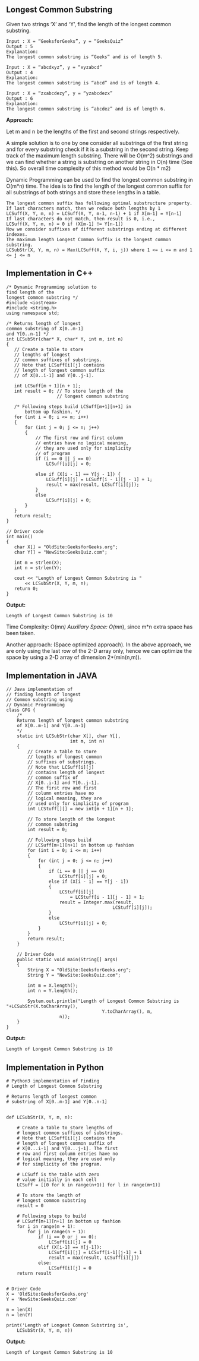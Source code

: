 ## Longest Common Substring

Given two strings ‘X’ and ‘Y’, find the length of the longest common substring. 
```
Input : X = “GeeksforGeeks”, y = “GeeksQuiz” 
Output : 5 
Explanation:
The longest common substring is “Geeks” and is of length 5.

Input : X = “abcdxyz”, y = “xyzabcd” 
Output : 4 
Explanation:
The longest common substring is “abcd” and is of length 4.

Input : X = “zxabcdezy”, y = “yzabcdezx” 
Output : 6 
Explanation:
The longest common substring is “abcdez” and is of length 6.

```
**Approach:**

Let m and n be the lengths of the first and second strings respectively.

A simple solution is to one by one consider all substrings of the first string and for every substring check if it is a substring in the second string. Keep track of the maximum length substring. There will be O(m^2) substrings and we can find whether a string is substring on another string in O(n) time (See this). So overall time complexity of this method would be O(n * m2)

Dynamic Programming can be used to find the longest common substring in O(m*n) time. The idea is to find the length of the longest common suffix for all substrings of both strings and store these lengths in a table. 

```
The longest common suffix has following optimal substructure property. 
If last characters match, then we reduce both lengths by 1 
LCSuff(X, Y, m, n) = LCSuff(X, Y, m-1, n-1) + 1 if X[m-1] = Y[n-1] 
If last characters do not match, then result is 0, i.e., 
LCSuff(X, Y, m, n) = 0 if (X[m-1] != Y[n-1])
Now we consider suffixes of different substrings ending at different indexes. 
The maximum length Longest Common Suffix is the longest common substring. 
LCSubStr(X, Y, m, n) = Max(LCSuff(X, Y, i, j)) where 1 <= i <= m and 1 <= j <= n 
 ```
 
 ## Implementation in C++
 
 ```
 /* Dynamic Programming solution to
find length of the
longest common substring */
#include <iostream>
#include <string.h>
using namespace std;

/* Returns length of longest
common substring of X[0..m-1]
and Y[0..n-1] */
int LCSubStr(char* X, char* Y, int m, int n)
{
	// Create a table to store
	// lengths of longest
	// common suffixes of substrings.
	// Note that LCSuff[i][j] contains
	// length of longest common suffix
	// of X[0..i-1] and Y[0..j-1].

	int LCSuff[m + 1][n + 1];
	int result = 0; // To store length of the
					// longest common substring

	/* Following steps build LCSuff[m+1][n+1] in
		bottom up fashion. */
	for (int i = 0; i <= m; i++)
	{
		for (int j = 0; j <= n; j++)
		{
			// The first row and first column
			// entries have no logical meaning,
			// they are used only for simplicity
			// of program
			if (i == 0 || j == 0)
				LCSuff[i][j] = 0;

			else if (X[i - 1] == Y[j - 1]) {
				LCSuff[i][j] = LCSuff[i - 1][j - 1] + 1;
				result = max(result, LCSuff[i][j]);
			}
			else
				LCSuff[i][j] = 0;
		}
	}
	return result;
}

// Driver code
int main()
{
	char X[] = "OldSite:GeeksforGeeks.org";
	char Y[] = "NewSite:GeeksQuiz.com";

	int m = strlen(X);
	int n = strlen(Y);

	cout << "Length of Longest Common Substring is "
		<< LCSubStr(X, Y, m, n);
	return 0;
}
```

**Output:**

```
Length of Longest Common Substring is 10
```

Time Complexity: O(m*n) 
Auxiliary Space: O(m*n), since m*n extra space has been taken.

Another approach: (Space optimized approach).
In the above approach, we are only using the last row of the 2-D array only, hence we can optimize the space by using 
a 2-D array of dimension 2*(min(n,m)).

## Implementation in JAVA

```
// Java implementation of
// finding length of longest
// Common substring using
// Dynamic Programming
class GFG {
	/*
	Returns length of longest common substring
	of X[0..m-1] and Y[0..n-1]
	*/
	static int LCSubStr(char X[], char Y[],
						int m, int n)
	{
		// Create a table to store
		// lengths of longest common
		// suffixes of substrings.
		// Note that LCSuff[i][j]
		// contains length of longest
		// common suffix of
		// X[0..i-1] and Y[0..j-1].
		// The first row and first
		// column entries have no
		// logical meaning, they are
		// used only for simplicity of program
		int LCStuff[][] = new int[m + 1][n + 1];
	
		// To store length of the longest
		// common substring
		int result = 0;

		// Following steps build
		// LCSuff[m+1][n+1] in bottom up fashion
		for (int i = 0; i <= m; i++)
		{
			for (int j = 0; j <= n; j++)
			{
				if (i == 0 || j == 0)
					LCStuff[i][j] = 0;
				else if (X[i - 1] == Y[j - 1])
				{
					LCStuff[i][j]
						= LCStuff[i - 1][j - 1] + 1;
					result = Integer.max(result,
										LCStuff[i][j]);
				}
				else
					LCStuff[i][j] = 0;
			}
		}
		return result;
	}

	// Driver Code
	public static void main(String[] args)
	{
		String X = "OldSite:GeeksforGeeks.org";
		String Y = "NewSite:GeeksQuiz.com";

		int m = X.length();
		int n = Y.length();

		System.out.println("Length of Longest Common Substring is "+LCSubStr(X.toCharArray(),
									Y.toCharArray(), m,
					n));
	}
}

```
**Output:**

```
Length of Longest Common Substring is 10
```

## Implementation in Python

```
# Python3 implementation of Finding
# Length of Longest Common Substring

# Returns length of longest common
# substring of X[0..m-1] and Y[0..n-1]


def LCSubStr(X, Y, m, n):

	# Create a table to store lengths of
	# longest common suffixes of substrings.
	# Note that LCSuff[i][j] contains the
	# length of longest common suffix of
	# X[0...i-1] and Y[0...j-1]. The first
	# row and first column entries have no
	# logical meaning, they are used only
	# for simplicity of the program.

	# LCSuff is the table with zero
	# value initially in each cell
	LCSuff = [[0 for k in range(n+1)] for l in range(m+1)]

	# To store the length of
	# longest common substring
	result = 0

	# Following steps to build
	# LCSuff[m+1][n+1] in bottom up fashion
	for i in range(m + 1):
		for j in range(n + 1):
			if (i == 0 or j == 0):
				LCSuff[i][j] = 0
			elif (X[i-1] == Y[j-1]):
				LCSuff[i][j] = LCSuff[i-1][j-1] + 1
				result = max(result, LCSuff[i][j])
			else:
				LCSuff[i][j] = 0
	return result


# Driver Code
X = 'OldSite:GeeksforGeeks.org'
Y = 'NewSite:GeeksQuiz.com'

m = len(X)
n = len(Y)

print('Length of Longest Common Substring is',
	LCSubStr(X, Y, m, n))

```


**Output:**

```
Length of Longest Common Substring is 10
```
